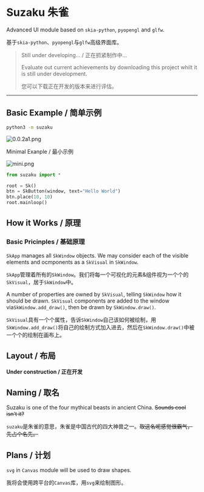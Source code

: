 # Suzaku 朱雀

Advanced UI module based on `skia-python`, `pyopengl` and `glfw`.

基于`skia-python`、`pyopengl`与`glfw`高级界面库。

> Still under developing... / 正在抓紧制作中...
> 
> Evaluate out current achievements by downloading this project whilt it is still under development.
> 
> 您可以下载正在开发的版本来进行评估。
> 

---

## Basic Example / 简单示例

```bash
python3 -m suzaku
```
![0.0.2a1.png](https://youke1.picui.cn/s1/2025/08/02/688dd38fc1d9a.png)

Minimal Exanple / 最小示例

![mini.png](https://youke1.picui.cn/s1/2025/08/02/688dd41f6d338.png)

```python
from suzaku import *

root = Sk()
btn = SkButton(window, text="Hello World")
btn.place(10, 10)
root.mainloop()
```

## How it Works / 原理
### Basic Pricinples / 基础原理
`SkApp` manages all `SkWindow` objects. We may consider each of the visible elements and ocmponents as a `SkVisual` in `SkWindow`.

`SkApp`管理着所有的`SkWindow`。我们将每一个可视化的元素&组件视为一个个的`SkVisual`，居于`SkWindow`中。

A number of properties are owned by `SkVisual`, telling `SkWindow` how it should be drawn. `SkVisual` components are added to the window via`SkWindow.add_draw()`, then be drawn by `SkWindow.draw()`.

`SkVisual`具有一个个属性，告诉`SkWindow`自己该如何被绘制，用`SkWindow.add_draw()`将自己的绘制方式加入进去，然后在`SkWindow.draw()`中被一个个的绘制在画布上。

## Layout / 布局
**Under construction / 正在开发**

## Naming / 取名
Suzaku is one of the four mythical beasts in ancient China. ~~Sounds cool isn't it?~~

`suzaku`是朱雀的意思，朱雀是中国古代的四大神兽之一。~~取这名呢感觉很霸气，先占个名先。~~

## Plans / 计划
`svg` in `Canvas` module will be used to draw shapes.

我将会使用跨平台的`Canvas`库，用`svg`来绘制图形。
